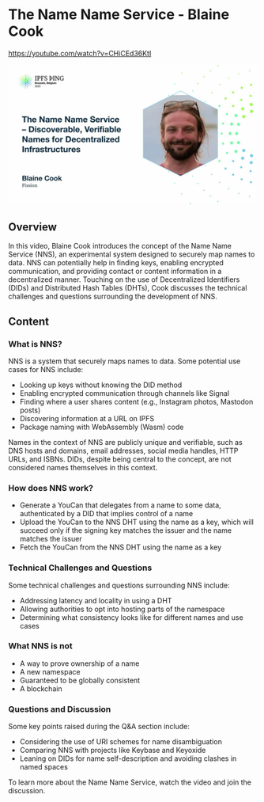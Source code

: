 # The Name Name Service - Blaine Cook

<https://youtube.com/watch?v=CHiCEd36KtI>

![image for The Name Name Service - Blaine Cook](/thing23/CHiCEd36KtI.jpg)

## Overview

In this video, Blaine Cook introduces the concept of the Name Name Service (NNS), an experimental system designed to securely map names to data. NNS can potentially help in finding keys, enabling encrypted communication, and providing contact or content information in a decentralized manner. Touching on the use of Decentralized Identifiers (DIDs) and Distributed Hash Tables (DHTs), Cook discusses the technical challenges and questions surrounding the development of NNS.

## Content

### What is NNS?

NNS is a system that securely maps names to data. Some potential use cases for NNS include:

- Looking up keys without knowing the DID method
- Enabling encrypted communication through channels like Signal
- Finding where a user shares content (e.g., Instagram photos, Mastodon posts)
- Discovering information at a URL on IPFS
- Package naming with WebAssembly (Wasm) code

Names in the context of NNS are publicly unique and verifiable, such as DNS hosts and domains, email addresses, social media handles, HTTP URLs, and ISBNs. DIDs, despite being central to the concept, are not considered names themselves in this context.

### How does NNS work?

- Generate a YouCan that delegates from a name to some data, authenticated by a DID that implies control of a name
- Upload the YouCan to the NNS DHT using the name as a key, which will succeed only if the signing key matches the issuer and the name matches the issuer
- Fetch the YouCan from the NNS DHT using the name as a key

### Technical Challenges and Questions

Some technical challenges and questions surrounding NNS include:

- Addressing latency and locality in using a DHT
- Allowing authorities to opt into hosting parts of the namespace
- Determining what consistency looks like for different names and use cases

### What NNS is not

- A way to prove ownership of a name
- A new namespace
- Guaranteed to be globally consistent
- A blockchain

### Questions and Discussion

Some key points raised during the Q&A section include:

- Considering the use of URI schemes for name disambiguation
- Comparing NNS with projects like Keybase and Keyoxide
- Leaning on DIDs for name self-description and avoiding clashes in named spaces

To learn more about the Name Name Service, watch the video and join the discussion.